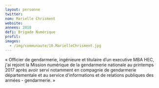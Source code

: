 ```yaml
---
layout: personne
twitter: 
nom: Marielle Chrisment
website:
annees: 2018
defi: Brigade Numérique
profil:
images:
  - /img/communaute/10.MarielleChrisment.jpg
---
```


« Officier de gendarmerie, ingénieure et titulaire
d’un executive MBA HEC, j'ai rejoint la Mission numérique de la
gendarmerie nationale au printemps 2017 après avoir servi notamment en
compagnie de gendarmerie départementale et au service d'informations
et de relations publiques des armées - gendarmerie. »
